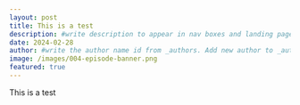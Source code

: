 ```yaml
---
layout: post
title: This is a test
description: #write description to appear in nav boxes and landing page
date: 2024-02-28 
author: #write the author name id from _authors. Add new author to _author folder if needed. This field is only applicable for hosts and admins
image: /images/004-episode-banner.png
featured: true
---
```


This is a test